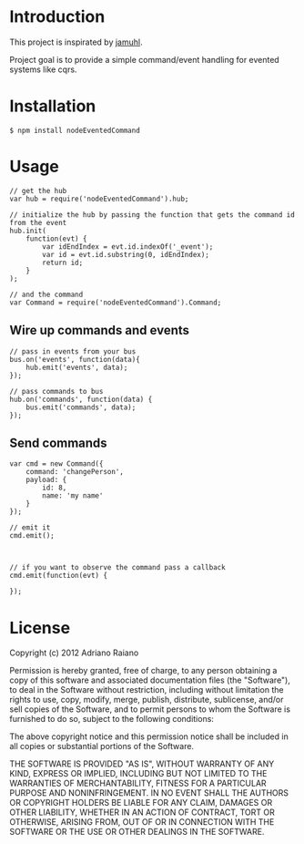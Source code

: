 # Introduction

This project is inspirated by [jamuhl](https://github.com/jamuhl/backbone.CQRS).

Project goal is to provide a simple command/event handling for evented systems like cqrs.

# Installation

    $ npm install nodeEventedCommand

# Usage

	// get the hub
	var hub = require('nodeEventedCommand').hub;
	
	// initialize the hub by passing the function that gets the command id from the event
	hub.init(
		function(evt) {
			var idEndIndex = evt.id.indexOf('_event');
			var id = evt.id.substring(0, idEndIndex);
			return id;
		}
	);

	// and the command
	var Command = require('nodeEventedCommand').Command;

## Wire up commands and events

	// pass in events from your bus
	bus.on('events', function(data){
	    hub.emit('events', data);
	});

	// pass commands to bus
	hub.on('commands', function(data) {
	    bus.emit('commands', data);
	});

## Send commands

	var cmd = new Command({
	    command: 'changePerson',
	    payload: {
	        id: 8,
	        name: 'my name'
	    }
	});

	// emit it
	cmd.emit();



	// if you want to observe the command pass a callback
	cmd.emit(function(evt) {
		
	});

# License

Copyright (c) 2012 Adriano Raiano

Permission is hereby granted, free of charge, to any person obtaining a copy
of this software and associated documentation files (the "Software"), to deal
in the Software without restriction, including without limitation the rights
to use, copy, modify, merge, publish, distribute, sublicense, and/or sell
copies of the Software, and to permit persons to whom the Software is
furnished to do so, subject to the following conditions:

The above copyright notice and this permission notice shall be included in
all copies or substantial portions of the Software.

THE SOFTWARE IS PROVIDED "AS IS", WITHOUT WARRANTY OF ANY KIND, EXPRESS OR
IMPLIED, INCLUDING BUT NOT LIMITED TO THE WARRANTIES OF MERCHANTABILITY,
FITNESS FOR A PARTICULAR PURPOSE AND NONINFRINGEMENT. IN NO EVENT SHALL THE
AUTHORS OR COPYRIGHT HOLDERS BE LIABLE FOR ANY CLAIM, DAMAGES OR OTHER
LIABILITY, WHETHER IN AN ACTION OF CONTRACT, TORT OR OTHERWISE, ARISING FROM,
OUT OF OR IN CONNECTION WITH THE SOFTWARE OR THE USE OR OTHER DEALINGS IN
THE SOFTWARE.